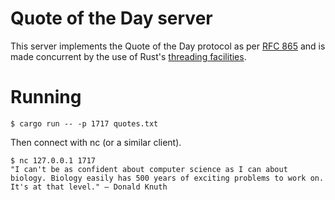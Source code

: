 # Quote of the Day server

This server implements the Quote of the Day protocol
as per [RFC 865](https://tools.ietf.org/html/rfc865)
and is made concurrent by the use of Rust's
[threading facilities](http://doc.rust-lang.org/std/thread/index.html).

# Running

    $ cargo run -- -p 1717 quotes.txt

Then connect with nc (or a similar client).

    $ nc 127.0.0.1 1717
    "I can't be as confident about computer science as I can about biology. Biology easily has 500 years of exciting problems to work on. It's at that level." – Donald Knuth
